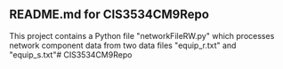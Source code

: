 ## README.md for CIS3534CM9Repo

This project contains a Python file "networkFileRW.py" which processes network component data from two data files "equip_r.txt" and "equip_s.txt"#   C I S 3 5 3 4 C M 9 R e p o  
 
